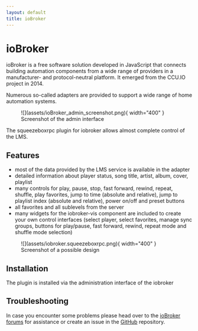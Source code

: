 ```yaml
---
layout: default
title: ioBroker
---
```


# ioBroker

ioBroker is a free software solution developed in JavaScript that connects building automation components from a wide range of providers in a manufacturer- and protocol-neutral platform. It emerged from the CCU.IO project in 2014.

Numerous so-called adapters are provided to support a wide range of home automation systems.

<figure markdown="span">
  ![](assets/ioBroker_admin_screenshot.png){ width="400" }
  <figcaption>Screenshot of the admin interface</figcaption>
</figure>

The squeezeboxrpc plugin for iobroker allows almost complete control of the LMS.

## Features

- most of the data provided by the LMS service is available in the adapter
- detailed information about player status, song title, artist, album, cover, playlist
- many controls for play, pause, stop, fast forward, rewind, repeat, shuffle, play favorites, jump to time (absolute and relative), jump to playlist index (absolute and relative), power on/off and preset buttons
- all favorites and all sublevels from the server
- many widgets for the iobroker-vis component are included to create your own control interfaces (select player, select favorites, manage sync groups, buttons for play/pause, fast forward, rewind, repeat mode and shuffle mode selection)

<figure markdown="span">
  ![](assets/iobroker.squeezeboxrpc.png){ width="400" }
  <figcaption>Screenshot of a possible design</figcaption>
</figure>

## Installation

The plugin is installed via the administration interface of the iobroker

## Troubleshooting

In case you encounter some problems please head over to the [ioBroker forums](https://forum.iobroker.net/) for assistance or create an issue in the [GitHub](https://github.com/oweitman/ioBroker.squeezeboxrpc) repository.
